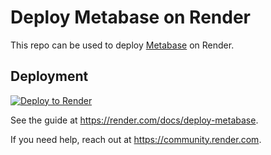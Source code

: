 # Deploy Metabase on Render

This repo can be used to deploy [Metabase](https://metabase.com) on Render.

## Deployment

[![Deploy to Render](https://render.com/images/deploy-to-render-button.svg)](https://render.com/deploy?repo=https://github.com/vymaker/metabase)

See the guide at https://render.com/docs/deploy-metabase.

If you need help, reach out at https://community.render.com.
